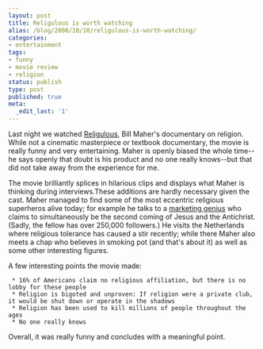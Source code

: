 ```yaml
---
layout: post
title: Religulous is worth watching
alias: /blog/2008/10/10/religulous-is-worth-watching/
categories:
- entertainment
tags:
- funny
- movie review
- religion
status: publish
type: post
published: true
meta:
  _edit_last: '1'
---
```

Last night we watched <a title="Religulous" href="http://www.imdb.com/title/tt0815241/" target="_blank">Religulous</a>, Bill Maher's documentary on religion. While not a cinematic masterpiece or textbook documentary, the movie is really funny and very entertaining. Maher is openly biased the whole time--he says openly that doubt is his product and no one really knows--but that did not take away from the experience for me.

The movie brilliantly splices in hilarious clips and displays what Maher is thinking during interviews.These additions are hardly necessary given the cast. Maher managed to find some of the most eccentric religious superheros alive today; for example he talks to a <a title="Jesus AND the Antichrist in one" href="http://en.wikipedia.org/wiki/Jos%C3%A9_Luis_de_Jes%C3%BAs_Miranda" target="_blank">marketing genius</a> who claims to simultaneously be the second coming of Jesus and the Antichrist. (Sadly, the fellow has over 250,000 followers.) He visits the Netherlands where religious tolerance has caused a stir recently; while there Maher also meets a chap who believes in smoking pot (and that's about it) as well as some other interesting figures.

A few interesting points the movie made:

	 * 16% of Americans claim no religious affiliation, but there is no lobby for these people
	 * Religion is bigoted and unproven: If religion were a private club, it would be shut down or operate in the shadows
	 * Religion has been used to kill millions of people throughout the ages
	 * No one really knows

Overall, it was really funny and concludes with a meaningful point.
